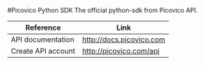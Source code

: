 #Picovico Python SDK
The official python-sdk from Picovico API.

Reference | Link
--- | ---
API documentation | http://docs.picovico.com
Create API account | http://picovico.com/api

